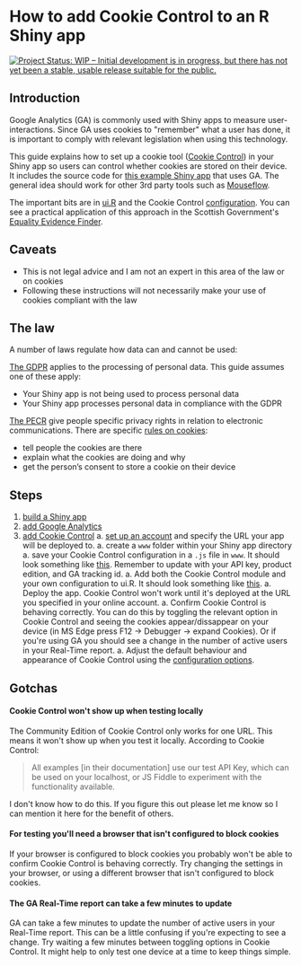 # How to add Cookie Control to an R Shiny app

[![Project Status: WIP – Initial development is in progress, but there has not yet been a stable, usable release suitable for the public.](https://www.repostatus.org/badges/latest/wip.svg)](https://www.repostatus.org/#wip)

## Introduction

Google Analytics (GA) is commonly used with Shiny apps to measure user-interactions. Since GA uses cookies to  "remember" what a user has done, it is important to comply with relevant legislation when using this technology.

This guide explains how to set up a cookie tool ([Cookie Control](https://www.civicuk.com/cookie-control/)) in your Shiny app so users can control whether cookies are stored on their device. It includes the source code for [this example Shiny app](https://jsphdms.shinyapps.io/shiny_app_with_cookie_control/) that uses GA. The general idea should work for other 3rd party tools such as [Mouseflow](https://mouseflow.com/).

The important bits are in [ui.R](https://github.com/jsphdms/shiny_cookies/blob/master/ui.R) and the Cookie Control [configuration](https://github.com/jsphdms/shiny_cookies/blob/master/www/cookie_control_config.js). You can see a practical application of this approach in the Scottish Government's [Equality Evidence Finder](https://scotland.shinyapps.io/sg-equality-evidence-finder/).

## Caveats
- This is not legal advice and I am not an expert in this area of the law or on cookies
- Following these instructions will not necessarily make your use of cookies compliant with the law

## The law
A number of laws regulate how data can and cannot be used:

[The GDPR](https://ico.org.uk/for-organisations/guide-to-data-protection/guide-to-the-general-data-protection-regulation-gdpr/key-definitions/what-is-personal-data/) applies to the processing of personal data. This guide assumes one of these apply:

- Your Shiny app is not being used to process personal data
- Your Shiny app processes personal data in compliance with the GDPR

[The PECR](https://ico.org.uk/for-organisations/guide-to-pecr/) give people specific privacy rights in relation to electronic communications. There are specific [rules on cookies](https://ico.org.uk/for-organisations/guide-to-pecr/cookies-and-similar-technologies/):

- tell people the cookies are there
- explain what the cookies are doing and why
- get the person’s consent to store a cookie on their device

## Steps

1. [build a Shiny app](https://shiny.rstudio.com/tutorial/)
1. [add Google Analytics](https://shiny.rstudio.com/articles/usage-metrics.html)
1. [add Cookie Control](https://www.civicuk.com/cookie-control/)
    a. [set up an account](https://www.civicuk.com/cookie-control/v8/download) and specify the URL your app will be deployed to.
    a. create a `www` folder within your Shiny app directory
    a. save your Cookie Control configuration in a `.js` file in `www`. It should look something like [this](https://github.com/jsphdms/shiny_cookies/blob/master/www/cookie_control_config.js). Remember to update with your API key, product edition, and GA tracking id.
    a. Add both the Cookie Control module and your own configuration to ui.R. It should look something like [this](https://github.com/jsphdms/shiny_cookies/blob/master/ui.R).
    a. Deploy the app. Cookie Control won't work until it's deployed at the URL you specified in your online account.
    a. Confirm Cookie Control is behaving correctly. You can do this by toggling the relevant option in Cookie Control and seeing the cookies appear/dissappear on your device (in MS Edge press F12 -> Debugger -> expand Cookies). Or if you're using GA you should see a change in the number of active users in your Real-Time report.
    a. Adjust the default behaviour and appearance of Cookie Control using the [configuration options](https://www.civicuk.com/cookie-control/v8/documentation).

## Gotchas

#### Cookie Control won't show up when testing locally
The Community Edition of Cookie Control only works for one URL. This means it won't show up when you test it locally. According to Cookie Control:

>All examples [in their documentation] use our test API Key, which can be used on your localhost, or JS Fiddle to experiment with the functionality available.

I don't know how to do this. If you figure this out please let me know so I can mention it here for the benefit of others.

#### For testing you'll need a browser that isn't configured to block cookies
If your browser is configured to block cookies you probably won't be able to confirm Cookie Control is behaving correctly. Try changing the settings in your browser, or using a different browser that isn't configured to block cookies.

#### The GA Real-Time report can take a few minutes to update
GA can take a few minutes to update the number of active users in your Real-Time report. This can be a little confusing if you're expecting to see a change. Try waiting a few minutes between toggling options in Cookie Control. It might help to only test one device at a time to keep things simple.
